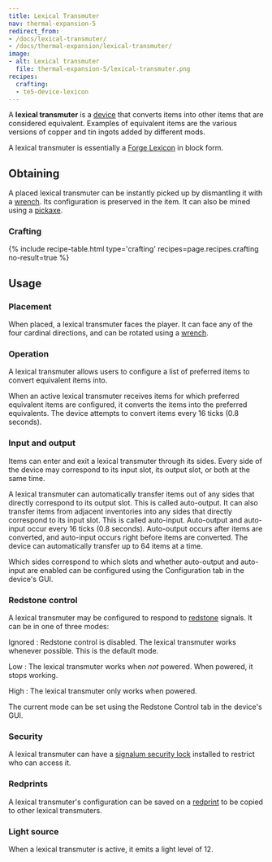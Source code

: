 ```yaml
---
title: Lexical Transmuter
nav: thermal-expansion-5
redirect_from:
- /docs/lexical-transmuter/
- /docs/thermal-expansion/lexical-transmuter/
image:
- alt: Lexical transmuter
  file: thermal-expansion-5/lexical-transmuter.png
recipes:
  crafting:
  - te5-device-lexicon
---
```


A **lexical transmuter** is a [device](/docs/thermal-expansion-5/devices/) that converts items into
other items that are considered equivalent. Examples of equivalent items are the
various versions of copper and tin ingots added by different mods.

A lexical transmuter is essentially a [Forge Lexicon](/docs/thermal-foundation-2/forge-lexicon/) in
block form.


Obtaining
---------

A placed lexical transmuter can be instantly picked up by dismantling it with a
[wrench](/docs/wrenches/). Its configuration is preserved in the item. It can
also be mined using a [pickaxe](https://minecraft.gamepedia.com/Pickaxe).

### Crafting
{% include recipe-table.html type='crafting' recipes=page.recipes.crafting no-result=true %}


Usage
-----

### Placement
When placed, a lexical transmuter faces the player. It can face any of the four
cardinal directions, and can be rotated using a [wrench](/docs/wrenches/).

### Operation
A lexical transmuter allows users to configure a list of preferred items to
convert equivalent items into.

When an active lexical transmuter receives items for which preferred equivalent
items are configured, it converts the items into the preferred equivalents. The
device attempts to convert items every 16 ticks (0.8 seconds).

### Input and output
Items can enter and exit a lexical transmuter through its sides. Every side of
the device may correspond to its input slot, its output slot, or both at the
same time.

A lexical transmuter can automatically transfer items out of any sides that
directly correspond to its output slot. This is called auto-output. It can also
transfer items from adjacent inventories into any sides that directly correspond
to its input slot. This is called auto-input. Auto-output and auto-input occur
every 16 ticks (0.8 seconds). Auto-output occurs after items are converted, and
auto-input occurs right before items are converted. The device can automatically
transfer up to 64 items at a time.

Which sides correspond to which slots and whether auto-output and auto-input are
enabled can be configured using the Configuration tab in the device's GUI.

### Redstone control
A lexical transmuter may be configured to respond to
[redstone](https://minecraft.gamepedia.com/Redstone) signals. It can be in one
of three modes:

Ignored
: Redstone control is disabled. The lexical transmuter works whenever possible.
This is the default mode.

Low
: The lexical transmuter works when *not* powered. When powered, it stops
working.

High
: The lexical transmuter only works when powered.

The current mode can be set using the Redstone Control tab in the device's GUI.

### Security
A lexical transmuter can have a [signalum security
lock](/docs/thermal-foundation-2/signalum-security-lock/) installed to restrict who can access it.

### Redprints
A lexical transmuter's configuration can be saved on a
[redprint](/docs/thermal-foundation-2/redprint/) to be copied to other lexical transmuters.

### Light source
When a lexical transmuter is active, it emits a light level of 12.
